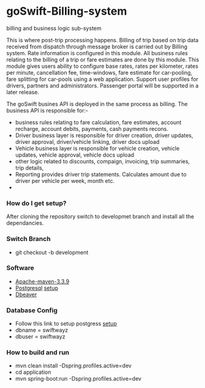 # goSwift-Billing-system
billing and business logic sub-system 

This is where post-trip processing happens. Billing of trip based on trip data
received from dispatch through message broker is carried out by Billing system. Rate
information is configured in this module. All business rules relating to the billing of a trip
or fare estimates are done by this module. This module gives users ability to configure base rates, 
rates per kilometer, rates per minute, cancellation fee, time-windows, fare estimate for car-pooling, 
fare splitting for car-pools using a web application. Support user profiles for drivers, partners and administrators.
Passenger portal will be supported in a later release. 

The goSwift busines API is deployed in the same process as billing. The business API is responsible for:-
- business rules relating to fare calculation, fare estimates, account recharge, account debits,
payments, cash payments recons.
- Driver business layer is responsible for driver creation, driver updates, driver approval, driver/vehicle
linking, driver docs upload
- Vehicle business layer is responsible for vehicle creation, vehicle updates, vehicle approval, vehicle docs upload
- other logic related to discounts, compaign, invoicing, trip summaries, trip details, 
- Reporting provides driver trip statements. Calculates amount due to driver per vehicle per week, month etc.
- 


### How do I get setup?

After cloning the repository switch to developmet branch and install all the dependancies.

### Switch Branch
 * git checkout -b development
 
### Software
 * [Apache-maven-3.3.9](https://maven.apache.org/download.cgi?Preferred=ftp://mirror.reverse.net/pub/apache/)
 * [Postgresql](https://www.postgresql.org/download/) [setup](http://stackoverflow.com/questions/1471571/how-to-configure-postgresql-for-the-first-time)
 * [Dbeaver](http://dbeaver.jkiss.org/download/)

### Database Config

 * Follow this link to setup postgress [setup](http://stackoverflow.com/questions/1471571/how-to-configure-postgresql-for-the-first-time)
 * dbname = swiftwayz
 * dbuser = swiftwayz
 
 ### How to build and run
 * mvn clean install -Dspring.profiles.active=dev
 * cd application
 * mvn spring-boot:run -Dspring.profiles.active=dev
